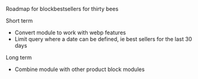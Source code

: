 Roadmap for blockbestsellers for thirty bees

Short term

* Convert module to work with webp features
* Limit query where a date can be defined, ie best sellers for the last 30 days

Long term

* Combine module with other product block modules